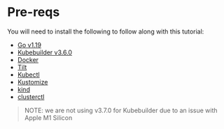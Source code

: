 # Pre-reqs

You will need to install the following to follow along with this tutorial:

- [Go v1.19](https://go.dev/dl/)
- [Kubebuilder v3.6.0](https://github.com/kubernetes-sigs/kubebuilder/releases/tag/v3.6.0)
- [Docker](https://docs.docker.com/get-docker/)
- [Tilt](https://docs.tilt.dev/install.html)
- [Kubectl](https://kubernetes.io/docs/tasks/tools/)
- [Kustomize](https://github.com/kubernetes-sigs/kustomize)
- [kind](https://kind.sigs.k8s.io/)
- [clusterctl](https://github.com/kubernetes-sigs/cluster-api/releases)

> NOTE: we are not using v3.7.0 for Kubebuilder due to an issue with Apple M1 Silicon
